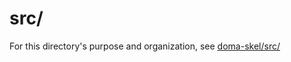 # src/

For this directory's purpose and organization, see [doma-skel/src/](https://github.com/rajive/doma-skel/blob/master/src/README.md)